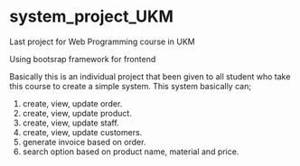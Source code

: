 # system_project_UKM
Last project for Web Programming course in UKM

Using bootsrap framework for frontend

Basically this is an individual project that been given to all student who take this course to create a simple system.
This system basically can;
1. create, view, update order.
2. create, view, update product.
3. create, view, update staff.
4. create, view, update customers.
5. generate invoice based on order.
6. search option based on product name, material and price.
